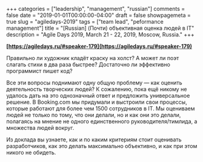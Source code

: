 +++
categories = ["leadership", "management", "russian"]
comments = false
date = "2019-01-01T00:00:00-04:00"
draft = false
showpagemeta = true
slug = "agiledays-2019"
tags = ["team lead", "peformance management"]
title = "[Russian] (Почти) объективная оценка людей в IT"
description = "Agile Days 2019, March 21 - 22, 2019, Moscow, Russia."
+++

**[https://agiledays.ru/#speaker-179](https://agiledays.ru/#speaker-179)**

Правильно ли художник кладёт краску на холст? А может ли поэт слагать стихи в два раза быстрее? Достаточно ли эффективно программист пишет код?

Все эти вопросы поднимают одну общую проблему — как оценить деятельность творческих людей? К сожалению, пока ещё никому не удалось дать на это однозначный ответ и предложить универсальное решение. В Booking.com мы придумали и выстроили свои процессы, которые работают для более чем 1500 сотрудников в IT. Мы оцениваем людей не только по тому, что они делали, но и как они это делали, полагаясь на мнение не одного единственного руководителя/тимлида, а множества людей вокруг.

Из доклада вы узнаете, как и по каким критериям стоит оценивать разработчиков, как это делать максимально объективно, и как при этом никого не обидеть.
